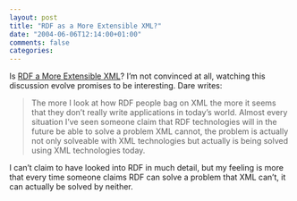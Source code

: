 ```yaml
---
layout: post
title: "RDF as a More Extensible XML?"
date: "2004-06-06T12:14:00+01:00"
comments: false
categories: 
---
```


<p>Is <a href="http://www.25hoursaday.com/weblog/PermaLink.aspx?guid=27b4fb9a-37a6-4bbe-8a43-04f965f7a54e">RDF a More Extensible XML</a>? I&#8217;m not convinced at all, watching this discussion evolve promises to be interesting.
Dare writes:</p>

<blockquote>
<p>The more I look at how RDF people bag on XML the more it seems that they don&#8217;t really write applications in today&#8217;s world. Almost every situation I&#8217;ve seen someone claim that RDF technologies will in the future be able to&#160;solve a problem XML&#160;cannot, the problem is actually not only solveable with XML technologies but actually is being solved using XML technologies today. &#160;</p>
</blockquote>

<p>I can&#8217;t claim to have looked into RDF in much detail, but my feeling is more that every time someone claims RDF can solve a problem that XML can&#8217;t, it can actually be solved by neither.</p>



